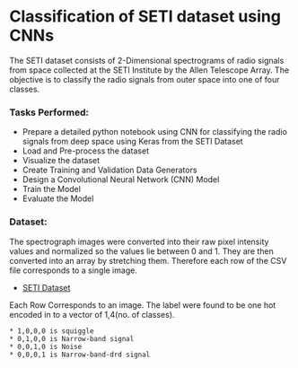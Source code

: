 # Classification of SETI dataset using CNNs
The SETI dataset consists of 2-Dimensional spectrograms of radio signals from space collected at the SETI Institute by the Allen Telescope Array. The  objective  is  to classify the radio signals from outer space into one of four classes.

### Tasks Performed:

  * Prepare a detailed python notebook using CNN for classifying the radio signals from deep space using Keras from the SETI Dataset
  * Load and Pre-process the dataset
  * Visualize the dataset
  * Create Training and Validation Data Generators
  * Design a Convolutional Neural Network (CNN) Model
  * Train the Model
  * Evaluate the Model 
  
### Dataset:

The spectrograph images were converted into their raw pixel intensity values and normalized so the values lie between 0 and 1. They are then converted into an array by stretching them. Therefore each row of the CSV file corresponds to a single image.

- [SETI Dataset](https://www.dropbox.com/sh/pwbc7gvqqmn9fzk/AAAL2Tpy1Bx151AtjnbCIedma?dl=0)

Each Row Corresponds to an image.
The label were found to be one hot encoded in to a vector of 1,4(no. of classes).

    * 1,0,0,0 is squiggle
    * 0,1,0,0 is Narrow-band signal
    * 0,0,1,0 is Noise
    * 0,0,0,1 is Narrow-band-drd signal
